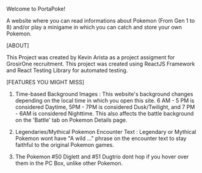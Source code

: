 Welcome to PortaPoke!

A website where you can read informations about Pokemon (From Gen 1 to 8) and/or play a minigame in which you can catch and store your own Pokemon.

[ABOUT]

This Project was created by Kevin Arista as a project assigment for GrosirOne recruitment. This project was created using ReactJS Framework and
React Testing Library for automated testing.


[FEATURES YOU MIGHT MISS]

1. Time-based Background Images : This website's background changes depending on the local time in which you open this site. 6 AM - 5 PM is considered Daytime, 5PM - 7PM is considered Dusk/Twilight, and 7 PM - 6AM is considered Nighttime. This also affects the battle background on the 'Battle' tab on Pokemon Details page. 

2. Legendaries/Mythical Pokemon Encounter Text : Legendary or Mythical Pokemon wont have "A wild ..." phrase on the encounter text to stay faithful to the original Pokemon games.

3. The Pokemon #50 Diglett and #51 Dugtrio dont hop if you hover over them in the PC Box, unlike other Pokemon.


